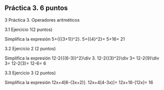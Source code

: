 ## Práctica 3. 6 puntos
3 Práctica 3. Operadores aritméticos

3.1 Ejercicio 1(2 puntos)

Simplifica la expresión 5+{{(3+1)}^2}.
5+{{4}^2}=
5+16=
21


3.2 Ejercicio 2 (2 puntos)

Simplifica la expresión 12-2{{(6-3)}^2}\div 3.
12-2{{3}^2}\div 3=
12-2{9}\div 3=
12-2(3)=
12-6=
6


3.3 Ejercicio 3 (2 puntos)

Simplifica la expresión 12x+4[6-(3x+2)].
12x+4[4-3x)]=
12x+16-[12x]=
16
